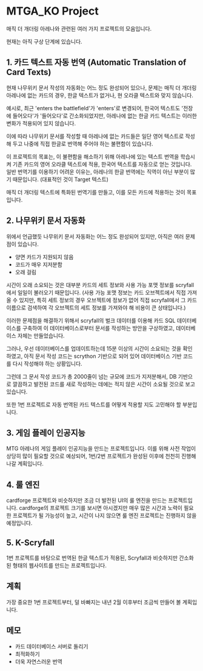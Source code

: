 # MTGA_KO Project

매직 더 개더링 아레나와 관련된 여러 가지 프로젝트의 모음입니다.

현재는 아직 구상 단계에 있습니다.

## 1. 카드 텍스트 자동 번역 (Automatic Translation of Card Texts)

현재 나무위키 문서 작성의 자동화는 어느 정도 완성되어 있으나, 문제는 매직 더 개더링 아레나에 없는 카드의 경우, 한글 텍스트가 없거나, 현 오라클 텍스트와 맞지 않습니다. 

예시로, 최근 'enters the battlefield'가 'enters'로 변경되어, 한국어 텍스트도 '전장에 들어오다'가 '들어오다'로 간소화되었지만, 아레나에 없는 한글 카드 텍스트는 이러한 변화가 적용되어 있지 않습니다.

이에 따라 나무위키 문서를 작성할 때 아레나에 없는 카드들은 일단 영어 텍스트로 작성해 두고 나중에 직접 한글로 번역해 주어야 하는 불편함이 있습니다.

이 프로젝트의 목표는, 이 불편함을 해소하기 위해 아레나에 있는 텍스트 번역을 학습시켜 기존 카드의 영어 오라클 텍스트에 적용, 한국어 텍스트를 자동으로 얻는 것입니다. 일반 번역기를 이용하기 어려운 이유는, 아레나의 한글 번역에는 직역이 아닌 부분이 많기 때문입니다. (대표적인 것이 Target 텍스트) 

매직 더 개더링 텍스트에 특화된 번역기를 만들고, 이를 모든 카드에 적용하는 것이 목표입니다.

## 2. 나무위키 문서 자동화

위에서 언급했듯 나무위키 문서 자동화는 어느 정도 완성되어 있지만, 아직은 여러 문제점이 있습니다.

- 양면 카드가 지원되지 않음
- 코드가 매우 지저분함
- 오래 걸림

시간이 오래 소요되는 것은 대부분 카드의 세트 정보와 사용 가능 포맷 정보를 scryfall에서 일일이 불러오기 때문입니다. (사용 가능 포맷 정보는 카드 오브젝트에서 직접 가져올 수 있지만, 특히 세트 정보의 경우 오브젝트에 정보가 없어 직접 scryfall에서 그 카드 이름으로 검색하여 각 오브젝트의 세트 정보를 가져와야 해 비용이 큰 상태입니다.)

이러한 문제점을 해결하기 위해서 scryfall의 벌크 데이터를 이용해 카드 SQL 데이터베이스를 구축하여 이 데이터베이스로부터 문서를 작성하는 방안을 구상하였고, 데이터베이스 자체는 만들었습니다. 

그러나, 우선 데이터베이스를 업데이트하는데 15분 이상의 시간이 소요되는 것을 확인하였고, 아직 문서 작성 코드는 scrython 기반으로 되어 있어 데이터베이스 기반 코드를 다시 작성해야 하는 상황입니다.

그런데 그 문서 작성 코드가 총 2000줄이 넘는 규모에 코드가 지저분해서, DB 기반으로 깔끔하고 발전된 코드를 새로 작성하는 데에는 적지 않은 시간이 소요될 것으로 보고 있습니다.

또한 1번 프로젝트로 자동 번역된 카드 텍스트를 어떻게 적용할 지도 고민해야 할 부분입니다.

## 3. 게임 플레이 인공지능

MTG 아레나의 게임 플레이 인공지능을 만드는 프로젝트입니다. 이를 위해 사전 작업이 상당히 많이 필요할 것으로 예상되어, 1번/2번 프로젝트가 완성된 이후에 천천히 진행해 나갈 계획입니다.

## 4. 룰 엔진

cardforge 프로젝트와 비슷하지만 조금 더 발전된 UI의 룰 엔진을 만드는 프로젝트입니다. cardforge의 프로젝트 크기를 보시면 아시겠지만 매우 많은 시간과 노력이 필요한 프로젝트가 될 가능성이 높고, 시간이 나지 않으면 룰 엔진 프로젝트는 진행하지 않을 예정입니다.

## 5. K-Scryfall

1번 프로젝트를 바탕으로 번역된 한글 텍스트가 적용된, Scryfall과 비슷하지만 간소화된 형태의 웹사이트를 만드는 프로젝트입니다.

## 계획

가장 중요한 1번 프로젝트부터, 덜 바빠지는 내년 2월 이후부터 조금씩 만들어 볼 계획입니다.

## 메모

- 카드 데이터베이스 서버로 돌리기
- 최적화하기
- 더욱 자연스러운 번역
